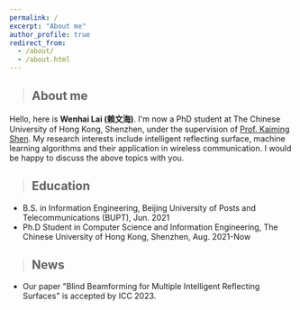 ```yaml
---
permalink: /
excerpt: "About me"
author_profile: true
redirect_from: 
  - /about/
  - /about.html
---
```

>## About me
Hello, here is **Wenhai Lai (赖文海)**. I'm now a PhD student at The Chinese University of Hong Kong, Shenzhen, under the supervision of [Prof. Kaiming Shen](https://kaimingshen.github.io/index.html). My research interests include intelligent reflecting surface, machine learning algorithms and their application in wireless communication. I would be happy to discuss the above topics with you.

>## Education
* B.S. in Information Engineering, Beijing University of Posts and Telecommunications (BUPT), Jun. 2021
* Ph.D Student in Computer Science and Information Engineering, The Chinese University of Hong Kong, Shenzhen, Aug. 2021-Now

>## News
* Our paper "Blind Beamforming for Multiple Intelligent Reflecting Surfaces" is accepted by ICC 2023.

